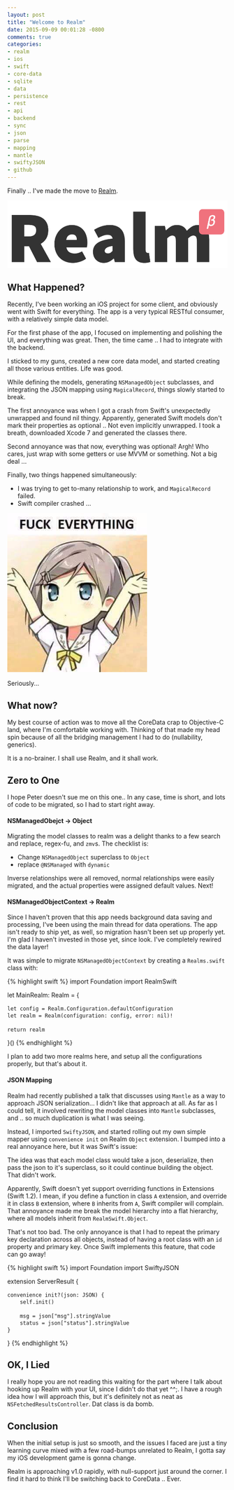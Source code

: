 ```yaml
---
layout: post
title: "Welcome to Realm"
date: 2015-09-09 00:01:28 -0800
comments: true
categories: 
- realm
- ios
- swift
- core-data
- sqlite
- data
- persistence
- rest
- api
- backend
- sync
- json
- parse
- mapping
- mantle
- swiftyJSON
- github
---
```


Finally .. I've made the move to [Realm](http://realm.io/).

![](/images/realm-logo.png)

## What Happened?

Recently, I've been working an iOS project for some client, and obviously went with Swift for everything. The app is a very typical RESTful consumer, with a relatively simple data model.

For the first phase of the app, I focused on implementing and polishing the UI, and everything was great. Then, the time came .. I had to integrate with the backend.

I sticked to my guns, created a new core data model, and started creating all those various entities. Life was good.

While defining the models, generating `NSManagedObject` subclasses, and integrating the JSON mapping using `MagicalRecord`, things slowly started to break.

The first annoyance was when I got a crash from Swift's unexpectedly unwrapped and found nil thingy. Apparently, generated Swift models don't mark their properties as optional .. Not even implicitly unwrapped. I took a breath, downloaded Xcode 7 and generated the classes there.

Second annoyance was that now, everything was optional! Argh! Who cares, just wrap with some getters or use MVVM or something. Not a big deal ...

Finally, two things happened simultaneously:

+ I was trying to get to-many relationship to work, and `MagicalRecord` failed.
+ Swift compiler crashed ...

![](/images/justjimmar_2015-Jul-22.jpg)

Seriously...

## What now?

My best course of action was to move all the CoreData crap to Objective-C land, where I'm comfortable working with. Thinking of that made my head spin because of all the bridging management I had to do (nullability, generics).

It is a no-brainer. I shall use Realm, and it shall work.

## Zero to One

I hope Peter doesn't sue me on this one.. In any case, time is short, and lots of code to be migrated, so I had to start right away.

#### NSManagedObejct -> Object

Migrating the model classes to realm was a delight thanks to a few search and replace, regex-fu, and `zmv`s. The checklist is:

+ Change `NSManagedObject` superclass to `Object`
+ replace `@NSManaged` with `dynamic`

Inverse relationships were all removed, normal relationships were easily migrated, and the actual properties were assigned default values. Next!

#### NSManagedObjectContext -> Realm

Since I haven't proven that this app needs background data saving and processing, I've been using the main thread for data operations. The app isn't ready to ship yet, as well, so migration hasn't been set up properly yet. I'm glad I haven't invested in those yet, since look. I've completely rewired the data layer!

It was simple to migrate `NSManagedObjectContext` by creating a `Realms.swift` class with:

{% highlight swift %}
import Foundation
import RealmSwift

let MainRealm: Realm = {
   
    let config = Realm.Configuration.defaultConfiguration
    let realm = Realm(configuration: config, error: nil)!
    
    return realm
}()
{% endhighlight %}

I plan to add two more realms here, and setup all the configurations properly, but that's about it.

#### JSON Mapping

Realm had recently published a talk that discusses using `Mantle` as a way to approach JSON serialization... I didn't like that approach at all. As far as I could tell, it involved rewriting the model classes into `Mantle` subclasses, and .. so much duplication is what I was seeing.

Instead, I imported `SwiftyJSON`, and started rolling out my own simple mapper using `convenience init` on Realm `Object` extension. I bumped into a real annoyance here, but it was Swift's issue:

The idea was that each model class would take a json, deserialize, then pass the json to it's superclass, so it could continue building the object. That didn't work.

Apparently, Swift doesn't yet support overriding functions in Extensions (Swift 1.2). I mean, if you define a function in class `A` extension, and override it in class `B` extension, where `B` inherits from `A`, Swift compiler will complain. That annoyance made me break the model hierarchy into a flat hierarchy, where all models inherit from `RealmSwift.Object`.

That's not too bad. The only annoyance is that I had to repeat the primary key declaration across all objects, instead of having a root class with an `id` property and primary key. Once Swift implements this feature, that code can go away!

{% highlight swift %}
import Foundation
import SwiftyJSON


extension ServerResult {

    convenience init?(json: JSON) {
        self.init()
     
        msg = json["msg"].stringValue
        status = json["status"].stringValue
    }
}
{% endhighlight %}


## OK, I Lied

I really hope you are not reading this waiting for the part where I talk about hooking up Realm with your UI, since I didn't do that yet ^^;. I have a rough idea how I will approach this, but it's definitely not as neat as `NSFetchedResultsController`. Dat class is da bomb.

## Conclusion

When the initial setup is just so smooth, and the issues I faced are just a tiny learning curve mixed with a few road-bumps unrelated to Realm, I gotta say my iOS development game is gonna change.

Realm is approaching v1.0 rapidly, with null-support just around the corner. I find it hard to think I'll be switching back to CoreData .. Ever.
